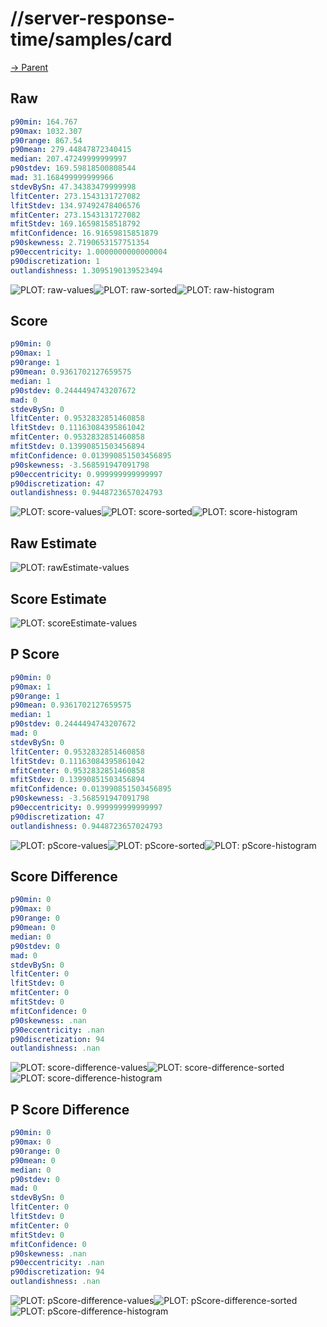 
# //server-response-time/samples/card

[→ Parent](../..)


## Raw


```yaml
p90min: 164.767
p90max: 1032.307
p90range: 867.54
p90mean: 279.44847872340415
median: 207.47249999999997
p90stdev: 169.59818500808544
mad: 31.168499999999966
stdevBySn: 47.34383479999998
lfitCenter: 273.1543131727082
lfitStdev: 134.97492478406576
mfitCenter: 273.1543131727082
mfitStdev: 169.16598158518792
mfitConfidence: 16.91659815851879
p90skewness: 2.7190653157751354
p90eccentricity: 1.0000000000000004
p90discretization: 1
outlandishness: 1.3095190139523494

```

![PLOT: raw-values](./raw/values.svg)![PLOT: raw-sorted](./raw/sorted.svg)![PLOT: raw-histogram](./raw/histogram.svg)
## Score


```yaml
p90min: 0
p90max: 1
p90range: 1
p90mean: 0.9361702127659575
median: 1
p90stdev: 0.2444494743207672
mad: 0
stdevBySn: 0
lfitCenter: 0.9532832851460858
lfitStdev: 0.11163084395861042
mfitCenter: 0.9532832851460858
mfitStdev: 0.13990851503456894
mfitConfidence: 0.013990851503456895
p90skewness: -3.568591947091798
p90eccentricity: 0.999999999999997
p90discretization: 47
outlandishness: 0.9448723657024793

```

![PLOT: score-values](./score/values.svg)![PLOT: score-sorted](./score/sorted.svg)![PLOT: score-histogram](./score/histogram.svg)
## Raw Estimate

![PLOT: rawEstimate-values](./rawEstimate/values.svg)
## Score Estimate

![PLOT: scoreEstimate-values](./scoreEstimate/values.svg)
## P Score


```yaml
p90min: 0
p90max: 1
p90range: 1
p90mean: 0.9361702127659575
median: 1
p90stdev: 0.2444494743207672
mad: 0
stdevBySn: 0
lfitCenter: 0.9532832851460858
lfitStdev: 0.11163084395861042
mfitCenter: 0.9532832851460858
mfitStdev: 0.13990851503456894
mfitConfidence: 0.013990851503456895
p90skewness: -3.568591947091798
p90eccentricity: 0.999999999999997
p90discretization: 47
outlandishness: 0.9448723657024793

```

![PLOT: pScore-values](./pScore/values.svg)![PLOT: pScore-sorted](./pScore/sorted.svg)![PLOT: pScore-histogram](./pScore/histogram.svg)
## Score Difference


```yaml
p90min: 0
p90max: 0
p90range: 0
p90mean: 0
median: 0
p90stdev: 0
mad: 0
stdevBySn: 0
lfitCenter: 0
lfitStdev: 0
mfitCenter: 0
mfitStdev: 0
mfitConfidence: 0
p90skewness: .nan
p90eccentricity: .nan
p90discretization: 94
outlandishness: .nan

```

![PLOT: score-difference-values](./score-difference/values.svg)![PLOT: score-difference-sorted](./score-difference/sorted.svg)![PLOT: score-difference-histogram](./score-difference/histogram.svg)
## P Score Difference


```yaml
p90min: 0
p90max: 0
p90range: 0
p90mean: 0
median: 0
p90stdev: 0
mad: 0
stdevBySn: 0
lfitCenter: 0
lfitStdev: 0
mfitCenter: 0
mfitStdev: 0
mfitConfidence: 0
p90skewness: .nan
p90eccentricity: .nan
p90discretization: 94
outlandishness: .nan

```

![PLOT: pScore-difference-values](./pScore-difference/values.svg)![PLOT: pScore-difference-sorted](./pScore-difference/sorted.svg)![PLOT: pScore-difference-histogram](./pScore-difference/histogram.svg)